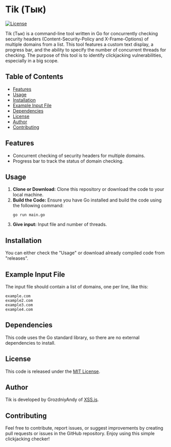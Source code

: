 # Tik (Тык)

[![License](https://img.shields.io/badge/license-MIT-blue.svg)](LICENSE)

Tik (Тык) is a command-line tool written in Go for concurrently checking security headers (Content-Security-Policy and X-Frame-Options) of multiple domains from a list. This tool features a custom text display, a progress bar, and the ability to specify the number of concurrent threads for checking. The purpose of this tool is to identify clickjacking vulnerabilities, especially in a big scope.

## Table of Contents
- [Features](https://github.com/grozdniyandy/tik#features)
- [Usage](#usage)
- [Installation](#installation)
- [Example Input File](https://github.com/grozdniyandy/tik#example-input-file)
- [Dependencies](https://github.com/grozdniyandy/tik#dependencies)
- [License](https://github.com/grozdniyandy/tik#license)
- [Author](https://github.com/grozdniyandy/tik#author)
- [Contributing](https://github.com/grozdniyandy/tik#contributing)

## Features
- Concurrent checking of security headers for multiple domains.
- Progress bar to track the status of domain checking.

## Usage
1. **Clone or Download:** Clone this repository or download the code to your local machine.
2. **Build the Code:** Ensure you have Go installed and build the code using the following command:
   ```
   go run main.go
   ```
3. **Give input:** Input file and number of threads.

## Installation
You can either check the "Usage" or download already compiled code from "releases".

## Example Input File
The input file should contain a list of domains, one per line, like this:
```
example.com
example2.com
example3.com
example4.com
```

## Dependencies
This code uses the Go standard library, so there are no external dependencies to install.

## License
This code is released under the [MIT License](LICENSE).

## Author
Tik is developed by GrozdniyAndy of [XSS.is](https://xss.is).

## Contributing
Feel free to contribute, report issues, or suggest improvements by creating pull requests or issues in the GitHub repository. Enjoy using this simple clickjacking checker!
